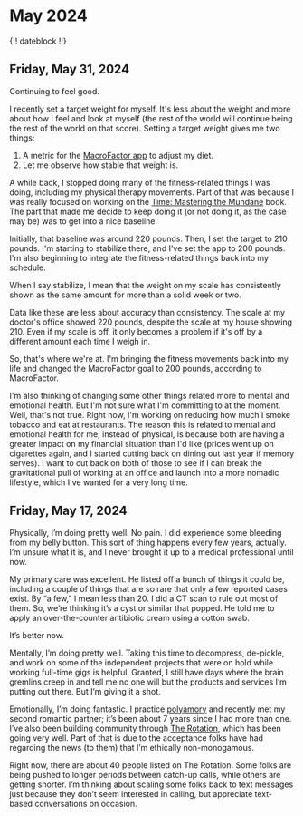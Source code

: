 # May 2024

{!! dateblock !!}

## Friday, May 31, 2024

Continuing to feel good.

I recently set a target weight for myself. It's less about the weight and more about how I feel and look at myself (the rest of the world will continue being the rest of the world on that score). Setting a target weight gives me two things:

1. A metric for the [MacroFactor app](https://joshbruce.com/examinations/macrofactor-food-tracker/) to adjust my diet.
2. Let me observe how stable that weight is.

A while back, I stopped doing many of the fitness-related things I was doing, including my physical therapy movements. Part of that was because I was really focused on working on the [Time: Mastering the Mundane](https://mastering-the-mundane.com/books/time-mastering-the-mundane/) book. The part that made me decide to keep doing it (or not doing it, as the case may be) was to get into a nice baseline.

Initially, that baseline was around 220 pounds. Then, I set the target to 210 pounds. I'm starting to stabilize there, and I've set the app to 200 pounds. I'm also beginning to integrate the fitness-related things back into my schedule.

When I say stabilize, I mean that the weight on my scale has consistently shown as the same amount for more than a solid week or two.

Data like these are less about accuracy than consistency. The scale at my doctor's office showed 220 pounds, despite the scale at my house showing 210. Even if my scale is off, it only becomes a problem if it's off by a different amount each time I weigh in.

So, that's where we're at. I'm bringing the fitness movements back into my life and changed the MacroFactor goal to 200 pounds, according to MacroFactor.

I'm also thinking of changing some other things related more to mental and emotional health. But I'm not sure what I'm committing to at the moment. Well, that's not true. Right now, I'm working on reducing how much I smoke tobacco and eat at restaurants. The reason this is related to mental and emotional health for me, instead of physical, is because both are having a greater impact on my financial situation than I'd like (prices went up on cigarettes again, and I started cutting back on dining out last year if memory serves). I want to cut back on both of those to see if I can break the gravitational pull of working at an office and launch into a more nomadic lifestyle, which I've wanted for a very long time.

## Friday, May 17, 2024

Physically, I’m doing pretty well. No pain. I did experience some bleeding from my belly button. This sort of thing happens every few years, actually. I’m unsure what it is, and I never brought it up to a medical professional until now.

My primary care was excellent. He listed off a bunch of things it could be, including a couple of things that are so rare that only a few reported cases exist. By “a few,” I mean less than 20. I did a CT scan to rule out most of them. So, we’re thinking it’s a cyst or similar that popped. He told me to apply an over-the-counter antibiotic cream using a cotton swab.

It’s better now.

Mentally, I’m doing pretty well. Taking this time to decompress, de-pickle, and work on some of the independent projects that were on hold while working full-time gigs is helpful. Granted, I still have days where the brain gremlins creep in and tell me no one will but the products and services I’m putting out there. But I’m giving it a shot.

Emotionally, I’m doing fantastic. I practice [polyamory](https://en.m.wikipedia.org/wiki/Polyamory) and recently met my second romantic partner; it’s been about 7 years since I had more than one. I’ve also been building community through [The Rotation](/experiences/the-system/#the-rotation), which has been going very well. Part of that is due to the acceptance folks have had regarding the news (to them) that I’m ethically non-monogamous.

Right now, there are about 40 people listed on The Rotation. Some folks are being pushed to longer periods between catch-up calls, while others are getting shorter. I’m thinking about scaling some folks back to text messages just because they don’t seem interested in calling, but appreciate text-based conversations on occasion.